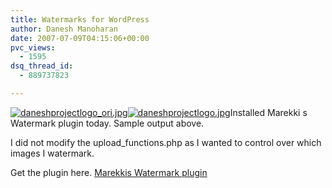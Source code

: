 ```yaml
---
title: Watermarks for WordPress
author: Danesh Manoharan
date: 2007-07-09T04:15:06+00:00
pvc_views:
  - 1595
dsq_thread_id:
  - 889737823

---
```

[![daneshprojectlogo_ori.jpg][1]][2][![daneshprojectlogo.jpg][3]][4]Installed Marekki s Watermark plugin today. Sample output above.

I did not modify the upload_functions.php as I wanted to control over which images I watermark.

Get the plugin here. [Marekkis Watermark plugin][5]

 [1]: /wp-content/uploads/2007/07/daneshprojectlogo_ori.jpg
 [2]: /wp-content/uploads/2007/07/daneshprojectlogo_ori.jpg "daneshprojectlogo_ori.jpg"
 [3]: /wp-content/uploads/2007/07/daneshprojectlogo.jpg
 [4]: /wp-content/uploads/2007/07/daneshprojectlogo.jpg "daneshprojectlogo.jpg"
 [5]: http://watermark.malcherek.com/